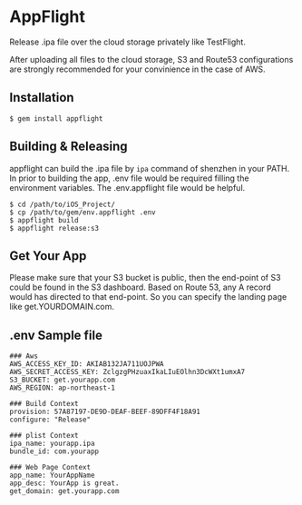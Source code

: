 # AppFlight

Release .ipa file over the cloud storage privately like TestFlight.

After uploading all files to the cloud storage, S3 and Route53 configurations are strongly recommended for your convinience in the case of AWS.

## Installation

    $ gem install appflight

## Building & Releasing

appflight can build the .ipa file by `ipa` command of shenzhen in your PATH. In prior to building the app, .env file would be required filling the environment variables. The .env.appflight file would be helpful.

    $ cd /path/to/iOS_Project/
    $ cp /path/to/gem/env.appflight .env
    $ appflight build
    $ appflight release:s3
    
## Get Your App

Please make sure that your S3 bucket is public, then the end-point of S3 could be found in the S3 dashboard. Based on Route 53, any A record would has directed to that end-point. So you can specify the landing page like get.YOURDOMAIN.com.


## .env Sample file

```
### Aws
AWS_ACCESS_KEY_ID: AKIAB132JA711UOJPWA
AWS_SECRET_ACCESS_KEY: ZclgzgPHzuaxIkaLIuEOlhn3DcWXt1umxA7
S3_BUCKET: get.yourapp.com
AWS_REGION: ap-northeast-1

### Build Context
provision: 57A87197-DE9D-DEAF-BEEF-89DFF4F18A91
configure: "Release"

### plist Context
ipa_name: yourapp.ipa
bundle_id: com.yourapp

### Web Page Context
app_name: YourAppName
app_desc: YourApp is great.
get_domain: get.yourapp.com
```
